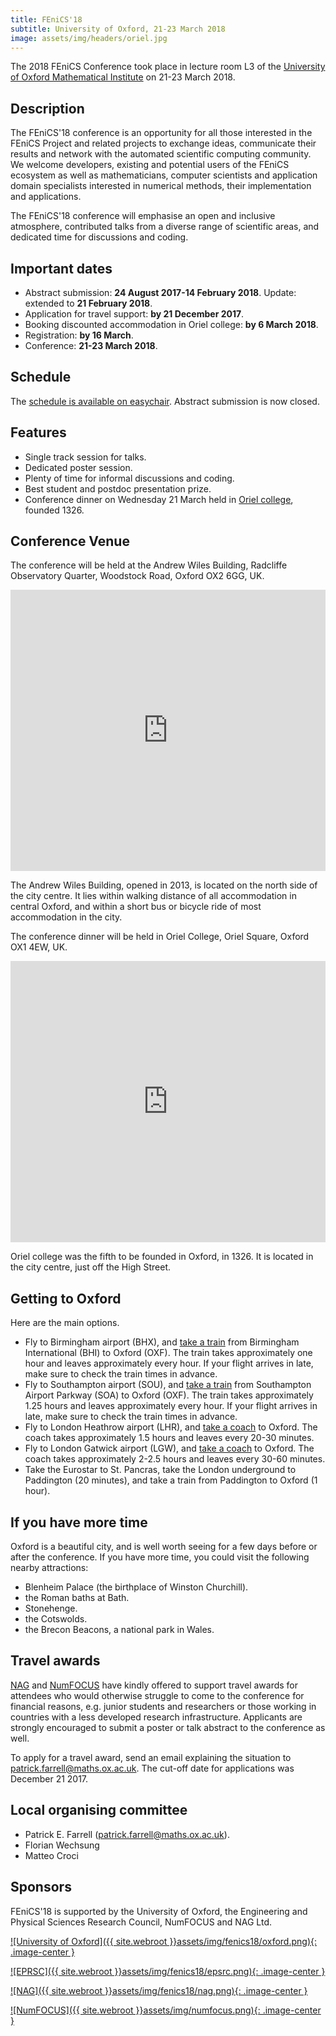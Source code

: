 ```yaml
---
title: FEniCS'18
subtitle: University of Oxford, 21-23 March 2018
image: assets/img/headers/oriel.jpg
---
```

The 2018 FEniCS Conference took place in lecture room L3 of the <a href="http://www.maths.ox.ac.uk" target="_blank">University of Oxford Mathematical Institute</a> on 21-23 March 2018.

## Description
The FEniCS'18 conference is an opportunity for all those interested in the FEniCS Project and related projects to exchange ideas, communicate their results and network with the automated scientific computing community. We welcome developers, existing and potential users of the FEniCS ecosystem as well as mathematicians, computer scientists and application domain specialists interested in numerical methods, their implementation and applications.

The FEniCS'18 conference will emphasise an open and inclusive atmosphere, contributed talks from a diverse range of scientific areas, and dedicated time for discussions and coding.

## Important dates

- Abstract submission: **24 August 2017-14 February 2018**. Update: extended to **21 February 2018**.
- Application for travel support: **by 21 December 2017**.
- Booking discounted accommodation in Oriel college: **by 6 March 2018**.
- Registration: **by 16 March**.
- Conference: **21-23 March 2018**.

## Schedule
The <a href="http://easychair.org/smart-program/FEniCS18/">schedule is available on easychair</a>. Abstract submission is now closed.

## Features

- Single track session for talks.
- Dedicated poster session.
- Plenty of time for informal discussions and coding.
- Best student and postdoc presentation prize.
- Conference dinner on Wednesday 21 March held in <a href="http://www.oriel.ox.ac.uk">Oriel college</a>, founded 1326.

## Conference Venue
The conference will be held at the Andrew Wiles Building, Radcliffe Observatory Quarter, Woodstock Road, Oxford OX2 6GG, UK.

<iframe loading="lazy" style="border: 0;" src="https://www.google.com/maps/embed/v1/place?q=Mathematical+Institute+Oxford&amp;zoom=14&amp;key=AIzaSyC-acu8l9xcDppefWI9_yvfO4Xk7H0Ohhw" allowfullscreen="allowfullscreen" width="100%" height="450" frameborder="0"><br />
</iframe>

The Andrew Wiles Building, opened in 2013, is located on the north side of the city centre. It lies within walking distance of all accommodation in central Oxford, and within a short bus or bicycle ride of most accommodation in the city.

The conference dinner will be held in Oriel College, Oriel Square, Oxford OX1 4EW, UK.

<iframe loading="lazy" style="border: 0;" src="https://www.google.com/maps/embed/v1/place?q=Oriel+College+Oxford&amp;zoom=14&amp;key=AIzaSyC-acu8l9xcDppefWI9_yvfO4Xk7H0Ohhw" allowfullscreen="allowfullscreen" width="100%" height="450" frameborder="0"><br />
</iframe>

Oriel college was the fifth to be founded in Oxford, in 1326. It is located in the city centre, just off the High Street.

## Getting to Oxford
Here are the main options.

- Fly to Birmingham airport (BHX), and <a href="https://www.crosscountrytrains.co.uk/">take a train</a> from Birmingham International (BHI) to Oxford (OXF). The train takes approximately one hour and leaves approximately every hour. If your flight arrives in late, make sure to check the train times in advance.
- Fly to Southampton airport (SOU), and <a href="https://www.crosscountrytrains.co.uk/">take a train</a> from Southampton Airport Parkway (SOA) to Oxford (OXF). The train takes approximately 1.25 hours and leaves approximately every hour. If your flight arrives in late, make sure to check the train times in advance.
- Fly to London Heathrow airport (LHR), and <a href="https://airline.oxfordbus.co.uk/">take a coach</a> to Oxford. The coach takes approximately 1.5 hours and leaves every 20-30 minutes.
- Fly to London Gatwick airport (LGW), and <a href="https://airline.oxfordbus.co.uk/">take a coach</a> to Oxford. The coach takes approximately 2-2.5 hours and leaves every 30-60 minutes.
- Take the Eurostar to St. Pancras, take the London underground to Paddington (20 minutes), and take a train from Paddington to Oxford (1 hour).

## If you have more time
Oxford is a beautiful city, and is well worth seeing for a few days before or after the conference. If you have more time, you could visit the following nearby attractions:

- Blenheim Palace (the birthplace of Winston Churchill).
- the Roman baths at Bath.
- Stonehenge.
- the Cotswolds.
- the Brecon Beacons, a national park in Wales.

## Travel awards
<a href="http://www.nag.co.uk">NAG</a> and <a href="http://www.numfocus.org">NumFOCUS</a> have kindly offered to support travel awards for attendees who would otherwise struggle to come to the conference for financial reasons, e.g. junior students and researchers or those working in countries with a less developed research infrastructure. Applicants are strongly encouraged to submit a poster or talk abstract to the conference as well.

To apply for a travel award, send an email explaining the situation to <a href="mailto:patrick.farrell@maths.ox.ac.uk">patrick.farrell@maths.ox.ac.uk</a>. The cut-off date for applications was December 21 2017.

## Local organising committee

- Patrick E. Farrell (<a href="mailto:patrick.farrell@maths.ox.ac.uk">patrick.farrell@maths.ox.ac.uk</a>).
- Florian Wechsung
- Matteo Croci

## Sponsors
FEniCS'18 is supported by the University of Oxford, the Engineering and Physical Sciences Research Council, NumFOCUS and NAG Ltd.

[![University of Oxford]({{ site.webroot }}assets/img/fenics18/oxford.png){: .image-center }](https://www.ox.ac.uk/)

[![EPRSC]({{ site.webroot }}assets/img/fenics18/epsrc.png){: .image-center }](https://www.epsrc.ac.uk/)

[![NAG]({{ site.webroot }}assets/img/fenics18/nag.png){: .image-center }](https://www.nag.co.uk/)

[![NumFOCUS]({{ site.webroot }}assets/img/numfocus.png){: .image-center }](https://www.numfocus.org/)
